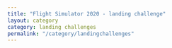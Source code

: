 ```yaml
---
title: "Flight Simulator 2020 - landing challenge"
layout: category 
category: landing challenges 
permalink: "/category/landingchallenges"
---
```

